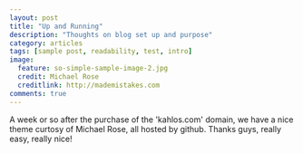 ```yaml
---
layout: post
title: "Up and Running"
description: "Thoughts on blog set up and purpose"
category: articles
tags: [sample post, readability, test, intro]
image:
  feature: so-simple-sample-image-2.jpg
  credit: Michael Rose
  creditlink: http://mademistakes.com
comments: true
---
```


A week or so after the purchase of the 'kahlos.com' domain, we have a nice theme curtosy of Michael Rose, all hosted by github. Thanks guys, really easy, really nice!
